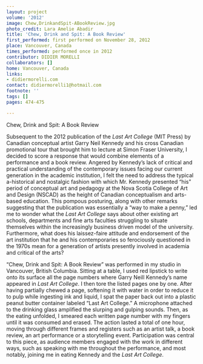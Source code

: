 ```yaml
---
layout: project
volume: '2012'
image: Chew,DrinkandSpit-ABookReview.jpg
photo_credit: Lara Amelie Abadir
title: 'Chew, Drink and Spit: A Book Review'
first_performed: first performed on November 28, 2012
place: Vancouver, Canada
times_performed: performed once in 2012
contributor: DIDIER MORELLI
collaborators: []
home: Vancouver, Canada
links:
- didiermorelli.com
contact: didiermorelli1@hotmail.com
footnote: ''
tags: []
pages: 474-475

---
```


Chew, Drink and Spit: A Book Review

Subsequent to the 2012 publication of the _Last Art College_ (MIT Press) by Canadian conceptual artist Garry Neil Kennedy and his cross Canadian promotional tour that brought him to lecture at Simon Fraser University, I decided to score a response that would combine elements of a performance and a book review. Angered by Kennedy’s lack of critical and practical understanding of the contemporary issues facing our current generation in the academic institution, I felt the need to address the typical a-historical and nostalgic fashion with which Mr. Kennedy presented “his” period of conceptual art and pedagogy at the Nova Scotia College of Art and Design (NSCAD) as the height of Canadian conceptualism and arts-based education. This pompous posturing, along with other remarks suggesting that the publication was essentially a “way to make a penny,” led me to wonder what the _Last Art College_ says about other existing art schools, departments and fine arts faculties struggling to situate themselves within the increasingly business driven model of the university. Furthermore, what does his laissez-faire attitude and endorsement of the art institution that he and his contemporaries so ferociously questioned in the 1970s mean for a generation of artists presently involved in academia and critical of the arts?

“Chew, Drink and Spit: A Book Review” was performed in my studio in Vancouver, British Columbia. Sitting at a table, I used red lipstick to write onto its surface all the page numbers where Garry Neill Kennedy’s name appeared in _Last Art College_. I then tore the listed pages one by one. After having partially chewed a page, softening it with water in order to reduce it to pulp while ingesting ink and liquid, I spat the paper back out into a plastic peanut butter container labeled “Last Art College.” A microphone attached to the drinking glass amplified the slurping and gulping sounds. Then, as the eating unfolded, I smeared each written page number with my fingers until it was consumed and erased. The action lasted a total of one hour, moving through different frames and registers such as an artist talk, a book review, an art performance or a storytelling event. Participation was central to this piece, as audience members engaged with the work in different ways, such as speaking with me throughout the performance, and most notably, joining me in eating Kennedy and the _Last Art College_.
